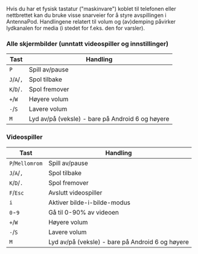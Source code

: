 Hvis du har et fysisk tastatur ("maskinvare") koblet til telefonen eller nettbrettet kan du bruke visse snarveier for å styre avspillingen i AntennaPod. Handlingene relatert til volum og (av)demping påvirker lydkanalen for media (i stedet for f.eks. den for varsler).

### Alle skjermbilder (unntatt videospiller og innstillinger)

| Tast | Handling |
| --- | --- |
| `P` | Spill av/pause |
| `J`/`A`/`,` | Spol tilbake |
| `K`/`D`/`.` | Spol fremover |
| `+`/`W` | Høyere volum |
| `-`/`S` | Lavere volum |
| `M` | Lyd av/på (veksle) - bare på Android 6 og høyere |

### Videospiller

| Tast | Handling |
| --- | --- |
| `P`/`Mellomrom` | Spill av/pause |
| `J`/`A`/`,` | Spol tilbake |
| `K`/`D`/`.` | Spol fremover |
| `F`/`Esc` | Avslutt videospiller |
| `i` | Aktiver bilde-i-bilde-modus |
| `0`-`9` | Gå til 0-90% av videoen |
| `+`/`W` | Høyere volum |
| `-`/`S` | Lavere volum |
| `M` | Lyd av/på (veksle) - bare på Android 6 og høyere |
